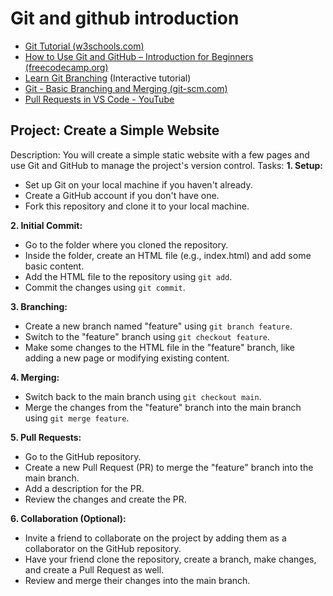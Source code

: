 # Git and github introduction

- [Git Tutorial (w3schools.com)](https://www.w3schools.com/git/default.asp)
- [How to Use Git and GitHub – Introduction for Beginners (freecodecamp.org)](https://www.freecodecamp.org/news/introduction-to-git-and-github/)
- [Learn Git Branching](https://learngitbranching.js.org/) (Interactive tutorial)
- [Git - Basic Branching and Merging (git-scm.com)](https://git-scm.com/book/en/v2/Git-Branching-Basic-Branching-and-Merging)
- [Pull Requests in VS Code - YouTube](https://www.youtube.com/watch?v=LdSwWxVzUpo)

## Project: Create a Simple Website

Description: You will create a simple static website with a few pages and use Git and GitHub to manage the project's version control.
Tasks:
**1. Setup:**

- Set up Git on your local machine if you haven't already.
- Create a GitHub account if you don't have one.
- Fork this repository and clone it to your local machine.

**2. Initial Commit:**

- Go to the folder where you cloned the repository.
- Inside the folder, create an HTML file (e.g., index.html) and add some basic content.
- Add the HTML file to the repository using `git add`.
- Commit the changes using `git commit`.

**3. Branching:**

- Create a new branch named "feature" using `git branch feature`.
- Switch to the "feature" branch using `git checkout feature`.
- Make some changes to the HTML file in the "feature" branch, like adding a new page or modifying existing content.

**4. Merging:**

- Switch back to the main branch using `git checkout main`.
- Merge the changes from the "feature" branch into the main branch using `git merge feature`.

**5. Pull Requests:**

- Go to the GitHub repository.
- Create a new Pull Request (PR) to merge the "feature" branch into the main branch.
- Add a description for the PR.
- Review the changes and create the PR.

**6. Collaboration (Optional):**

- Invite a friend to collaborate on the project by adding them as a collaborator on the GitHub repository.
- Have your friend clone the repository, create a branch, make changes, and create a Pull Request as well.
- Review and merge their changes into the main branch.
